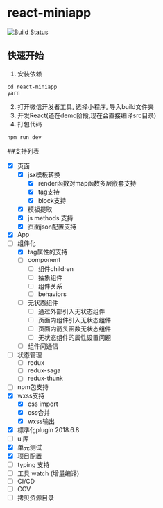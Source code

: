 # react-miniapp

[![Build Status](https://travis-ci.org/PepperYan/react-miniapp.svg?branch=master)](https://travis-ci.org/PepperYan/react-miniapp)

## 快速开始
1. 安装依赖
```
cd react-miniapp
yarn
```
2. 打开微信开发者工具, 选择小程序, 导入build文件夹
3. 开发React(还在demo阶段,现在会直接编译src目录)
4. 打包代码
```
npm run dev
```

##支持列表
- [x] 页面
  - [x] jsx模板转换
    - [x] render函数对map函数多层嵌套支持
    - [x] tag支持
    - [x] block支持
  - [x] 模板提取
  - [x] js methods 支持
  - [x] 页面json配置支持
- [x] App
- [ ] 组件化
   - [x] tag属性的支持
   - [ ] component
      - [ ] 组件children
      - [ ] 抽象组件
      - [ ] 组件关系
      - [ ] behaviors
   - [ ] 无状态组件
      - [ ] 通过外部引入无状态组件
      - [ ] 页面内组件引入无状态组件
      - [ ] 页面内箭头函数无状态组件
      - [ ] 无状态组件的属性设置问题
   - [ ] 组件间通信
- [ ] 状态管理
   - [ ] redux
   - [ ] redux-saga
   - [ ] redux-thunk
- [ ] npm包支持
- [x] wxss支持
  - [x] css import
  - [x] css合并
  - [x] wxss输出
- [x] 標準化plugin 2018.6.8
- [ ] ui库 
- [x] 单元测试
- [x] 项目配置
- [ ] typing 支持
- [ ] 工具 watch (增量编译)
- [ ] CI/CD
- [ ] COV
- [ ] 拷贝资源目录